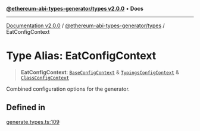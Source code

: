 [**@ethereum-abi-types-generator/types v2.0.0**](../README.md) • **Docs**

***

[Documentation v2.0.0](../../../packages.md) / [@ethereum-abi-types-generator/types](../README.md) / EatConfigContext

# Type Alias: EatConfigContext

> **EatConfigContext**: [`BaseConfigContext`](BaseConfigContext.md) & [`TypingsConfigContext`](TypingsConfigContext.md) & [`ClassConfigContext`](ClassConfigContext.md)

Combined configuration options for the generator.

## Defined in

[generate.types.ts:109](https://github.com/niZmosis/ethereum-abi-types-generator/blob/8be0c174f1ad191b06c4413881733fc6912573c5/packages/types/src/generate.types.ts#L109)
